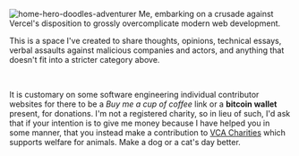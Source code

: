 ![home-hero-doodles-adventurer](/assets/doodles-adventurer.jpg)
<span class="alt-label" data-for="home-hero-doodles-adventurer">
  Me, embarking on a crusade against Vercel's disposition to grossly overcomplicate modern web development.
<span>

This is a space I've created to share thoughts, opinions, technical essays, verbal assaults against malicious companies and actors, and anything that doesn't fit into a stricter category above.

<br />

It is customary on some software engineering individual contributor websites for there to be a <i style="color: var(--secondary-color)">Buy me a cup of coffee</i> link or a <b style="color: var(--secondary-color)">bitcoin wallet</b> present, for donations. I'm not a registered charity, so in lieu of such, I'd ask that if your intention is to give me money because I have helped you in some manner, that you instead make a contribution to [VCA Charities](https://www.vcacharities.org/donations) which supports welfare for animals. Make a dog or a cat's day better.
